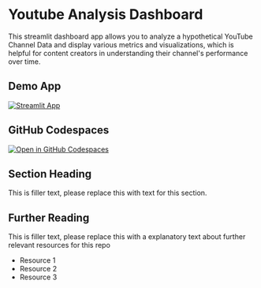# Youtube Analysis Dashboard 

This streamlit dashboard app allows you to analyze a hypothetical YouTube Channel Data and display various metrics and visualizations, which is helpful for content creators in understanding their channel's performance over time.

## Demo App

[![Streamlit App](https://static.streamlit.io/badges/streamlit_badge_black_white.svg)](https://youtube-analysis-dashboard.streamlit.app/)

## GitHub Codespaces

[![Open in GitHub Codespaces](https://github.com/codespaces/badge.svg)](https://codespaces.new/streamlit/app-starter-kit?quickstart=1)

## Section Heading

This is filler text, please replace this with text for this section.

## Further Reading

This is filler text, please replace this with a explanatory text about further relevant resources for this repo
- Resource 1
- Resource 2
- Resource 3
